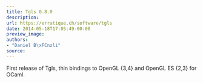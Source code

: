 ```yaml
---
title: Tgls 0.8.0
description:
url: https://erratique.ch/software/tgls
date: 2014-05-18T17:05:49-00:00
preview_image:
authors:
- "Daniel B\xFCnzli"
source:
---
```


<p>First release of Tgls, thin bindings to OpenGL {3,4} and OpenGL ES {2,3} for OCaml.</p>
